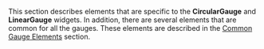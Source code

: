 This section describes elements that are specific to the **CircularGauge** and **LinearGauge** widgets. In addition, there are several elements that are common for all the gauges. These elements are described in the [Common Gauge Elements](/concepts/20%20Data%20Visualization/20%20Gauges/10%20Gauge%20Elements/30%20Common%20Gauge%20Elements/10%20Common%20Gauge%20Elements.md '/Documentation/Guide/Data_Visualization/Gauges/Gauge_Elements/#Common_Gauge_Elements') section.
